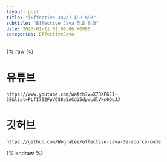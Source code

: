 ```yaml
---  
layout: post  
title: "[Effective Java] 참고 링크"  
subtitle: "Effective Java 참고 링크"  
date: 2023-01-11 01:00:06 +0900  
categories: EffectiveJava  
---  
```

{% raw %}  
  
# 유튜브  
	https://www.youtube.com/watch?v=X7RXP6EI-5E&list=PLfI752FpVCS8e5ACdi5dpwLdlVkn0QgJJ  
  
# 깃허브   
	https://github.com/WegraLee/effective-java-3e-source-code  
  
{% endraw %}
